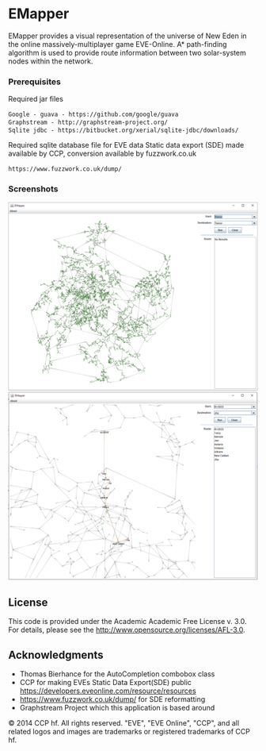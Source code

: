 # EMapper

EMapper provides a visual representation of the universe of New Eden in the online massively-multiplayer game EVE-Online. 
A* path-finding algorithm is used to provide route information between two solar-system nodes within the network.

### Prerequisites

Required jar files

```
Google - guava - https://github.com/google/guava
Graphstream - http://graphstream-project.org/
Sqlite jdbc - https://bitbucket.org/xerial/sqlite-jdbc/downloads/

```
Required sqlite database file for EVE data Static data export (SDE) made available by CCP, conversion available by fuzzwork.co.uk
```
https://www.fuzzwork.co.uk/dump/
```

### Screenshots
![alt text](/screenshots/EMapper1.PNG "Opening application")
![alt text](/screenshots/EMapper2.PNG "Example route")

## License

This code is provided under the Academic Academic Free License v. 3.0.
For details, please see the http://www.opensource.org/licenses/AFL-3.0.

## Acknowledgments

* Thomas Bierhance for the AutoCompletion combobox class
* CCP for making EVEs Static Data Export(SDE) public https://developers.eveonline.com/resource/resources
* https://www.fuzzwork.co.uk/dump/ for SDE reformatting
* Graphstream Project which this application is based around

© 2014 CCP hf. All rights reserved. "EVE", "EVE Online", "CCP", and all related logos and images are trademarks or registered trademarks of CCP hf.
